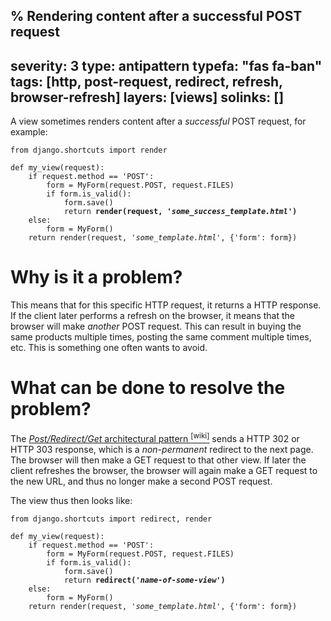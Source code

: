 % Rendering content after a successful POST request
---
severity: 3
type: antipattern
typefa: "fas fa-ban"
tags: [http, post-request, redirect, refresh, browser-refresh]
layers: [views]
solinks: []
---

A view sometimes renders content after a *successful* POST request, for example:

<pre class="python"><code>from django.shortcuts import render

def my_view(request):
    if request.method == 'POST':
        form = MyForm(request.POST, request.FILES)
        if form.is_valid():
            form.save()
            return <b>render(request, '<i>some_success_template.html</i>')</b>
    else:
        form = MyForm()
    return render(request, '<i>some_template.html</i>', {'form': form})</code></pre>

# Why is it a problem?

This means that for this specific HTTP request, it returns a HTTP response. If
the client later performs a refresh on the browser, it means that the browser
will make *another* POST request. This can result in buying the same products
multiple times, posting the same comment multiple times, etc. This is something
one often wants to avoid.

# What can be done to resolve the problem?

The [*Post/Redirect/Get* architectural pattern <sup>[wiki]</sup>](https://en.wikipedia.org/wiki/Post/Redirect/Get)
sends a HTTP 302 or HTTP 303 response, which is a *non-permanent* redirect to the next page. The browser
will then make a GET request to that other view. If later the client refreshes
the browser, the browser will again make a GET request to the new URL, and thus
no longer make a second POST request.

The view thus then looks like:

<pre class="python"><code>from django.shortcuts import redirect, render

def my_view(request):
    if request.method == 'POST':
        form = MyForm(request.POST, request.FILES)
        if form.is_valid():
            form.save()
            return <b>redirect('<i>name-of-some-view</i>')</b>
    else:
        form = MyForm()
    return render(request, '<i>some_template.html</i>', {'form': form})</code></pre>
